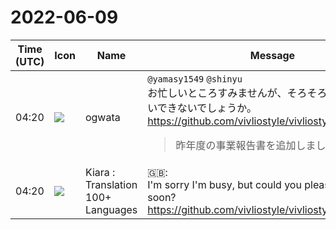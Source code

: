 # 2022-06-09

|Time (UTC)|Icon|Name|Message|
|---|---|---|---|
|04:20|![](https://avatars.slack-edge.com/2019-11-22/845042642576_070441337abaca9fb7b3_72.png)|ogwata|`@yamasy1549` `@shinyu`<br>お忙しいところすみませんが、そろそろレビューをお願いできないでしょうか。<br><https://github.com/vivliostyle/vivliostyle.org/pull/118><br><blockquote>昨年度の事業報告書を追加しました。</blockquote>|
|04:20|![](https://avatars.slack-edge.com/2021-08-02/2324149410423_2aa7423c4133ecb9f168_72.png)|Kiara : Translation 100+ Languages|🇬🇧:  <br>I'm sorry I'm busy, but could you please review it soon?<br><https://github.com/vivliostyle/vivliostyle.org/pull/118>|

